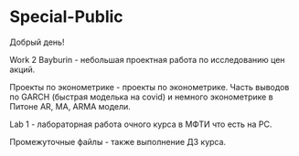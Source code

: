 # Special-Public
Добрый день!

Work 2 Bayburin - небольшая проектная работа по исследованию цен акций.

Проекты по эконометрике - проекты по эконометрике. Часть выводов по GARCH (быстрая моделька на covid) и немного эконометрике в Питоне AR, MA, ARMA модели.

Lab 1 - лабораторная работа очного курса в МФТИ что есть на PC.

Промежуточные файлы - также выполнение ДЗ курса.
